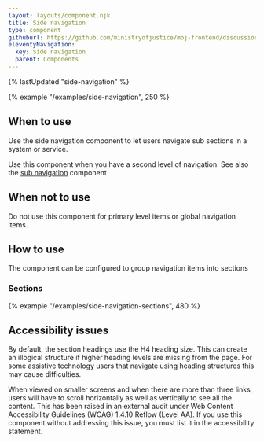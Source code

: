 ```yaml
---
layout: layouts/component.njk
title: Side navigation
type: component
githuburl: https://github.com/ministryofjustice/moj-frontend/discussions/713
eleventyNavigation:
  key: Side navigation
  parent: Components
---
```


{% lastUpdated "side-navigation" %}

{% example "/examples/side-navigation", 250 %}

## When to use

Use the side navigation component to let users navigate sub sections in a system or service.

Use this component when you have a second level of navigation. See also the [sub navigation](../sub-navigation) component

## When not to use

Do not use this component for primary level items or global navigation items.

## How to use

The component can be configured to group navigation items into sections

### Sections

{% example "/examples/side-navigation-sections", 480 %}

## Accessibility issues

By default, the section headings use the H4 heading size. This can create an illogical structure if higher heading levels are missing from the page. For some assistive technology users that navigate using heading structures this may cause difficulties.

When viewed on smaller screens and when there are more than three links, users will have to scroll horizontally as well as vertically to see all the content.  This has been raised in an external audit under Web Content Accessibility Guidelines (WCAG) 1.4.10 Reflow (Level AA). If you use this component without addressing this issue, you must list it in the accessibility statement.
